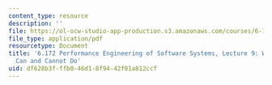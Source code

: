 ```yaml
---
content_type: resource
description: ''
file: https://ol-ocw-studio-app-production.s3.amazonaws.com/courses/6-172-performance-engineering-of-software-systems-fall-2018/df628b3fffb046d18f9442f01a812ccf_MIT6_172F18_lec9.pdf
file_type: application/pdf
resourcetype: Document
title: '6.172 Performance Engineering of Software Systems, Lecture 9: What Compilers
  Can and Cannot Do'
uid: df628b3f-ffb0-46d1-8f94-42f01a812ccf
---
```

